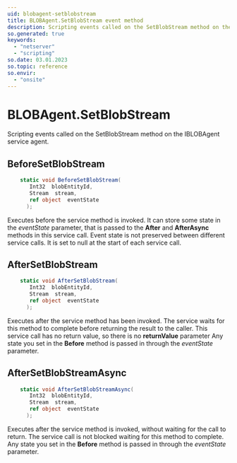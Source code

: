 ```yaml
---
uid: blobagent-setblobstream
title: BLOBAgent.SetBlobStream event method
description: Scripting events called on the SetBlobStream method on the BLOBAgent service agent.
so.generated: true
keywords:
  - "netserver"
  - "scripting"
so.date: 03.01.2023
so.topic: reference
so.envir:
  - "onsite"
---
```

# BLOBAgent.SetBlobStream

Scripting events called on the <see cref='M:SuperOffice.CRM.Services.IBLOBAgent.SetBlobStream'>SetBlobStream</see> method on the <see cref='IBLOBAgent'>IBLOBAgent</see>  service agent.

## BeforeSetBlobStream
```cs
    static void BeforeSetBlobStream(
       Int32  blobEntityId,
       Stream  stream,
       ref object  eventState
      );
```
Executes before the service method is invoked.
It can store some state in the *eventState* parameter, that is passed to the **After** and **AfterAsync** methods in this service call.
Event state is not preserved between different service calls. It is set to null at the start of each service call.
## AfterSetBlobStream
```cs
    static void AfterSetBlobStream(
       Int32  blobEntityId,
       Stream  stream,
       ref object  eventState
      );
```
Executes after the service method has been invoked. The service waits for this method to complete before returning the result to the caller.
This service call has no return value, so there is no **returnValue** parameter
Any state you set in the **Before** method is passed in through the *eventState* parameter.
## AfterSetBlobStreamAsync
```cs
    static void AfterSetBlobStreamAsync(
       Int32  blobEntityId,
       Stream  stream,
       ref object  eventState
      );
```
Executes after the service method is invoked, without waiting for the call to return.
The service call is not blocked waiting for this method to complete.
Any state you set in the **Before** method is passed in through the *eventState* parameter.

